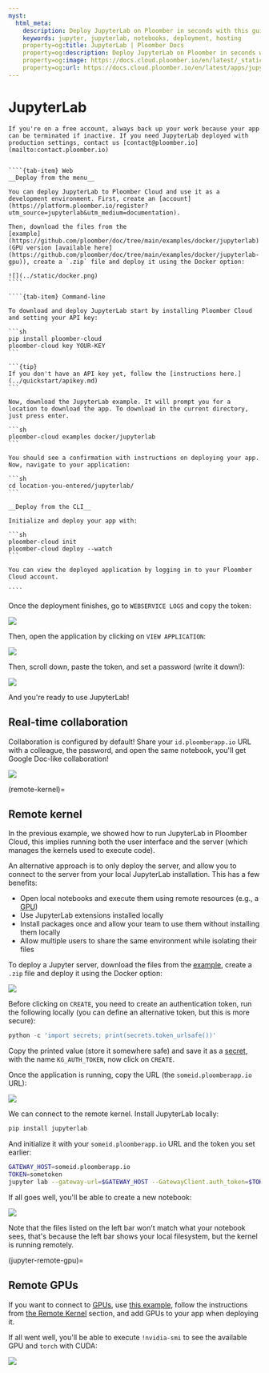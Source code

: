 ```yaml
---
myst:
  html_meta:
    description: Deploy JupyterLab on Ploomber in seconds with this guide.
    keywords: jupyter, jupyterlab, notebooks, deployment, hosting
    property=og:title: JupyterLab | Ploomber Docs
    property=og:description: Deploy JupyterLab on Ploomber in seconds with this guide.
    property=og:image: https://docs.cloud.ploomber.io/en/latest/_static/opengraph-images-jupyterlab.png
    property=og:url: https://docs.cloud.ploomber.io/en/latest/apps/jupyterlab.html
---
```



# JupyterLab


```{important}
If you're on a free account, always back up your work because your app can be terminated if inactive. If you need JupyterLab deployed with production settings, contact us [contact@ploomber.io](mailto:contact.ploomber.io)
```

`````{tab-set}

````{tab-item} Web
__Deploy from the menu__

You can deploy JupyterLab to Ploomber Cloud and use it as a development environment. First, create an [account](https://platform.ploomber.io/register?utm_source=jupyterlab&utm_medium=documentation).

Then, download the files from the
[example](https://github.com/ploomber/doc/tree/main/examples/docker/jupyterlab) (GPU version [available here](https://github.com/ploomber/doc/tree/main/examples/docker/jupyterlab-gpu)), create a `.zip` file and deploy it using the Docker option:

![](../static/docker.png)
````

````{tab-item} Command-line

To download and deploy JupyterLab start by installing Ploomber Cloud and setting your API key:

```sh
pip install ploomber-cloud
ploomber-cloud key YOUR-KEY
```

```{tip}
If you don't have an API key yet, follow the [instructions here.](../quickstart/apikey.md)
```

Now, download the JupyterLab example. It will prompt you for a location to download the app. To download in the current directory, just press enter.

```sh
ploomber-cloud examples docker/jupyterlab
```

You should see a confirmation with instructions on deploying your app. Now, navigate to your application:

```sh
cd location-you-entered/jupyterlab/
```

__Deploy from the CLI__

Initialize and deploy your app with:

```sh
ploomber-cloud init
ploomber-cloud deploy --watch
```

You can view the deployed application by logging in to your Ploomber Cloud account.

````
`````


Once the deployment finishes, go to `WEBSERVICE LOGS` and copy the token:

![](../static/docker/jupyterlab/token.png)

Then, open the application by clicking on `VIEW APPLICATION`:


![](../static/docker/jupyterlab/view-app.png)

Then, scroll down, paste the token, and set a password (write it down!):

![](../static/docker/jupyterlab/password.png)

And you're ready to use JupyterLab!

## Real-time collaboration

Collaboration is configured by default! Share your `id.ploomberapp.io` URL with a colleague, the password, and open the same notebook, you'll get Google Doc-like collaboration!


![](../static/docker/jupyterlab/jupyter-collab.gif)

(remote-kernel)=
## Remote kernel

In the previous example, we showed how to run JupyterLab in Ploomber Cloud, this implies
running both the user interface and the server (which manages the kernels used to execute code).

An alternative approach is to only deploy the server, and allow you to connect to
the server from your local JupyterLab installation. This has a few benefits:

- Open local notebooks and execute them using remote resources (e.g., a [GPU](../user-guide/gpu.md))
- Use JupyterLab extensions installed locally
- Install packages once and allow your team to use them without installing them locally
- Allow multiple users to share the same environment while isolating their files

To deploy a Jupyter server, download the files from the
[example](https://github.com/ploomber/doc/tree/main/examples/docker/jupyter-kernel-gateway), create a `.zip` file and deploy it using the Docker option:

![](../static/docker.png)


Before clicking on `CREATE`, you need to create an authentication token, run the
following locally (you can define an alternative token, but this is more secure):

```python
python -c 'import secrets; print(secrets.token_urlsafe())'
```

Copy the printed value (store it somewhere safe) and save it as a [secret](../user-guide/secrets.md), with
the name `KG_AUTH_TOKEN`, now click on `CREATE`.

Once the application is running, copy the URL (the `someid.ploomberapp.io` URL):

![](../static/docker/mlflow/host.png)

We can connect to the remote kernel. Install JupyterLab locally:

```sh
pip install jupyterlab
```

And initialize it with your `someid.ploomberapp.io` URL and the token you set earlier:

```sh
GATEWAY_HOST=someid.ploomberapp.io
TOKEN=sometoken
jupyter lab --gateway-url=$GATEWAY_HOST --GatewayClient.auth_token=$TOKEN
```

If all goes well, you'll be able to create a new notebook:

![](../static/docker/jupyterlab/jupyterlab-with-gateway.png)

Note that the files listed on the left bar won't match what  your notebook sees, that's because the left bar shows your local filesystem, but the kernel is running remotely.

(jupyter-remote-gpu)=
## Remote GPUs

If you want to connect to [GPUs](../user-guide/gpu.md), use [this example](https://github.com/ploomber/doc/tree/main/examples/docker/jupyter-kernel-gateway-gpu), follow the instructions from [the Remote Kernel](remote-kernel) section, and add GPUs to your app when deploying it.

If all went well, you'll be able to execute `!nvidia-smi` to see the available GPU and `torch` with CUDA:

![](../static/docker/jupyterlab/jupyterlab-with-gateway-gpu.png)

